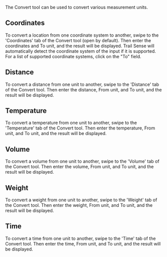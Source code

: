 The Convert tool can be used to convert various measurement units.

## Coordinates
To convert a location from one coordinate system to another, swipe to the 'Coordinates' tab of the Convert tool (open by default). Then enter the coordinates and To unit, and the result will be displayed. Trail Sense will automatically detect the coordinate system of the input if it is supported. For a list of supported coordinate systems, click on the "To" field.

## Distance
To convert a distance from one unit to another, swipe to the 'Distance' tab of the Convert tool. Then enter the distance, From unit, and To unit, and the result will be displayed.

## Temperature
To convert a temperature from one unit to another, swipe to the 'Temperature' tab of the Convert tool. Then enter the temperature, From unit, and To unit, and the result will be displayed.

## Volume
To convert a volume from one unit to another, swipe to the 'Volume' tab of the Convert tool. Then enter the volume, From unit, and To unit, and the result will be displayed.

## Weight
To convert a weight from one unit to another, swipe to the 'Weight' tab of the Convert tool. Then enter the weight, From unit, and To unit, and the result will be displayed.

## Time
To convert a time from one unit to another, swipe to the 'Time' tab of the Convert tool. Then enter the time, From unit, and To unit, and the result will be displayed.
